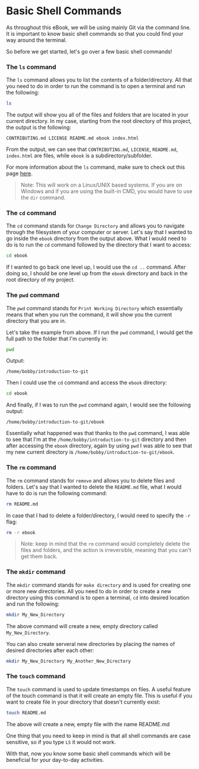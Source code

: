 # Basic Shell Commands

As throughout this eBook, we will be using mainly Git via the command line. It is important to know basic shell commands so that you could find your way around the terminal.

So before we get started, let's go over a few basic shell commands!

### The `ls` command

The `ls` command allows you to list the contents of a folder/directory. All that you need to do in order to run the command is to open a terminal and run the following:

```bash
ls
```

The output will show you all of the files and folders that are located in your current directory. In my case, starting from the root directory of this project, the output is the following:

```
CONTRIBUTING.md LICENSE README.md ebook index.html
```

From the output, we can see that `CONTRIBUTING.md`,  `LICENSE`, `README.md`, `index.html` are files, while `ebook` is a subdirectory/subfolder.

For more information about the `ls` command, make sure to check out this page [here](https://devdojo.com/tnylea/ls-command?ref=bobbyiliev).

> Note: This will work on a Linux/UNIX based systems. If you are on Windows and if you are using the built-in CMD, you would have to use the `dir` command.

### The `cd` command

The `cd` command stands for `Change Directory` and allows you to navigate through the filesystem of your computer or server. Let's say that I wanted to go inside the `ebook` directory from the output above. What I would need to do is to run the `cd` command followed by the directory that I want to access:

```bash
cd ebook
```

If I wanted to go back one level up, I would use the `cd ..` command. After doing so, I should be one level up from the `ebook` directory and back in the root directory of my project.

### The `pwd` command

The `pwd` command stands for `Print Working Directory` which essentially means that when you run the command, it will show you the current directory that you are in.

Let's take the example from above. If I run the `pwd` command, I would get the full path to the folder that I'm currently in:

```bash
pwd
```

Output:

```
/home/bobby/introduction-to-git
```

Then I could use the `cd` command and access the `ebook` directory:

```bash
cd ebook
```

And finally, if I was to run the `pwd` command again, I would see the following output:

```
/home/bobby/introduction-to-git/ebook
```

Essentially what happened was that thanks to the `pwd` command, I was able to see that I'm at the `/home/bobby/introduction-to-git` directory and then after accessing the `ebook` directory, again by using `pwd` I was able to see that my new current directory is `/home/bobby/introduction-to-git/ebook`.

### The `rm` command

The `rm` command stands for `remove` and allows you to delete files and folders. Let's say that I wanted to delete the `README.md` file, what I would have to do is run the following command:

```bash
rm README.md
```

In case that I had to delete a folder/directory, I would need to specify the `-r` flag:

```bash
rm -r ebook
```

> Note: keep in mind that the `rm` command would completely delete the files and folders, and the action is irreversible, meaning that you can't get them back.

### The `mkdir` command
The `mkdir` command stands for `make directory` and is used for creating one or more new directories.  All you need to do in order to create a new directory using this command is to open a terminal, `cd` into desired location and run the following:

```bash
mkdir My_New_Directory
```

The above command will create a new, empty directory called `My_New_Directory`.

You can also create serveral new directories by placing the names of desired directories after each other:

```bash
mkdir My_New_Directory My_Another_New_Directory
```

### The `touch` command

The `touch` command is used to update timestamps on files.  A useful feature of the touch command is that it will create an empty file.  This is useful if you want to create file in your directory that doesn't currently exist: 

```bash
touch README.md
```
The above will create a new, empty file with the name README.md 

One thing that you need to keep in mind is that all shell commands are case sensitive, so if you type `LS` it would not work.

With that, now you know some basic shell commands which will be beneficial for your day-to-day activities.
